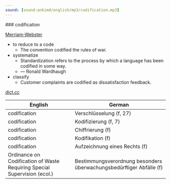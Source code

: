```yaml
---
sound: [sound:ankimd/english/mp3/codification.mp3]
---
```


\### codification

[Merriam-Webster](https://www.merriam-webster.com/dictionary/codification)

- to reduce to a code
    - The convention codified the rules of war.
- systematize
    - Standardization refers to the process by which a language has been codified in some way.
    - — Ronald Wardhaugh
- classify
    - Customer complaints are codified as dissatisfaction feedback.

[dict.cc](https://www.dict.cc/codification)

| English        | German       |
| -------------- | ------------ |
| codification | Verschlüsselung (f, 27) |
| codification | Kodifizierung (f, 7) |
| codification | Chiffrierung (f) |
| codification | Kodifikation (f) |
| codification | Aufzeichnung eines Rechts (f) |
| Ordinance on Codification of Waste Requiring Special Supervision (ecol.) | Bestimmungsverordnung besonders überwachungsbedürftiger Abfälle (f) |
